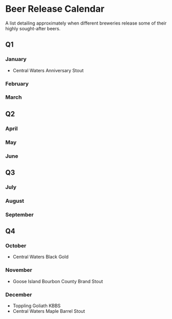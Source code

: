 # Beer Release Calendar

A list detailing approximately when different breweries release some of their
highly sought-after beers.

## Q1

### January

- Central Waters Anniversary Stout

### February

### March

## Q2

### April

### May

### June

## Q3

### July

### August

### September

## Q4

### October

- Central Waters Black Gold

### November

- Goose Island Bourbon County Brand Stout

### December

- Toppling Goliath KBBS
- Central Waters Maple Barrel Stout
